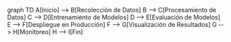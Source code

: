 
graph TD
    A[Inicio] --> B[Recolección de Datos]
    B --> C[Procesamiento de Datos]
    C --> D[Entrenamiento de Modelos]
    D --> E[Evaluación de Modelos]
    E --> F[Despliegue en Producción]
    F --> G[Visualización de Resultados]
    G --> H[Monitoreo]
    H --> I[Fin]

